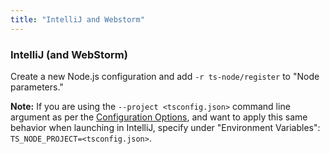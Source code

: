 ```yaml
---
title: "IntelliJ and Webstorm"
---
```


### IntelliJ (and WebStorm)

Create a new Node.js configuration and add `-r ts-node/register` to "Node parameters."

**Note:** If you are using the `--project <tsconfig.json>` command line argument as per the [Configuration Options](configuration), and want to apply this same behavior when launching in IntelliJ, specify under "Environment Variables": `TS_NODE_PROJECT=<tsconfig.json>`.

